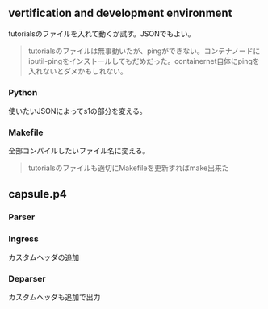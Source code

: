 ## vertification and development environment
tutorialsのファイルを入れて動くか試す。JSONでもよい。
> tutorialsのファイルは無事動いたが、pingができない。コンテナノードにiputil-pingをインストールしてもだめだった。containernet自体にpingを入れないとダメかもしれない。
### Python
使いたいJSONによってs1の部分を変える。
### Makefile
全部コンパイルしたいファイル名に変える。  
> tutorialsのファイルも適切にMakefileを更新すればmake出来た
## capsule.p4
### Parser

### Ingress
カスタムヘッダの追加
### Deparser
カスタムヘッダも追加で出力